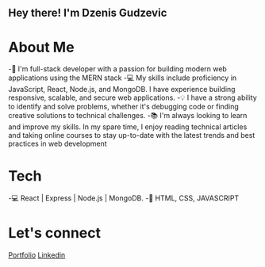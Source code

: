 <h2> Hey there! I'm Dzenis Gudzevic</h2>

<h1> About Me </h1>

-🚀 I'm full-stack developer with a passion for building modern web applications using the MERN stack
-💻 My skills include proficiency in JavaScript, React, Node.js, and MongoDB. I have experience building responsive, scalable, and secure web applications.
-💡 I have a strong ability to identify and solve problems, whether it's debugging code or finding creative solutions to technical challenges.
-📚 I'm always looking to learn and improve my skills. In my spare time, I enjoy reading technical articles and taking online courses to stay up-to-date with the latest trends and best practices in web development

<h1> Tech </h1>

-💻 React | Express | Node.js | MongoDB.
-🚀 HTML, CSS, JAVASCRIPT


<h1> Let's connect </h1>

<a href="https://dzenisgudzevic.netlify.app/">Portfolio</a>
<a href="https://www.linkedin.com/in/dzenis-gudzevic-41460b244/">Linkedin</a>



